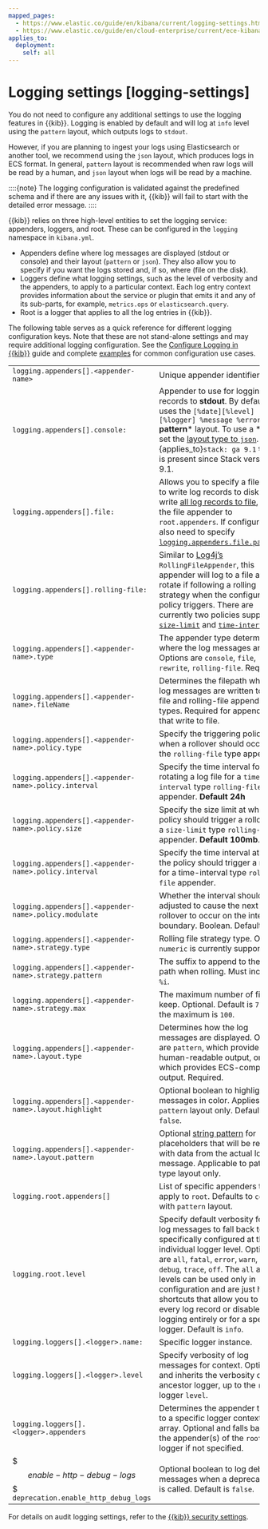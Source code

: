 ```yaml
---
mapped_pages:
  - https://www.elastic.co/guide/en/kibana/current/logging-settings.html
  - https://www.elastic.co/guide/en/cloud-enterprise/current/ece-kibana-logging-settings.html
applies_to:
  deployment:
    self: all
---
```


# Logging settings [logging-settings]

You do not need to configure any additional settings to use the logging features in {{kib}}. Logging is enabled by default and will log at `info` level using the `pattern` layout, which outputs logs to `stdout`.

However, if you are planning to ingest your logs using Elasticsearch or another tool, we recommend using the `json` layout, which produces logs in ECS format. In general, `pattern` layout is recommended when raw logs will be read by a human, and `json` layout when logs will be read by a machine.

::::{note}
The logging configuration is validated against the predefined schema and if there are any issues with it, {{kib}} will fail to start with the detailed error message.
::::


{{kib}} relies on three high-level entities to set the logging service: appenders, loggers, and root. These can be configured in the `logging` namespace in `kibana.yml`.

* Appenders define where log messages are displayed (stdout or console) and their layout (`pattern` or `json`). They also allow you to specify if you want the logs stored and, if so, where (file on the disk).
* Loggers define what logging settings, such as the level of verbosity and the appenders, to apply to a particular context. Each log entry context provides information about the service or plugin that emits it and any of its sub-parts, for example, `metrics.ops` or `elasticsearch.query`.
* Root is a logger that applies to all the log entries in {{kib}}.

The following table serves as a quick reference for different logging configuration keys. Note that these are not stand-alone settings and may require additional logging configuration. See the [Configure Logging in {{kib}}](docs-content://deploy-manage/monitor/logging-configuration/kibana-logging.md) guide and complete [examples](docs-content://deploy-manage/monitor/logging-configuration/kibana-log-settings-examples.md) for common configuration use cases.

|     |     |
| --- | --- |
| `logging.appenders[].<appender-name>` | Unique appender identifier. |
| `logging.appenders[].console:` | Appender to use for logging records to **stdout**. By default, uses the `[%date][%level][%logger] %message %error` **pattern*** layout. To use a ***json**, set the [layout type to `json`](docs-content://deploy-manage/monitor/logging-configuration/kibana-log-settings-examples.md#log-in-json-ecs-example). {applies_to}`stack: ga 9.1` `%error` is present since Stack version 9.1.|
| `logging.appenders[].file:` | Allows you to specify a fileName to write log records to disk. To write [all log records to file](docs-content://deploy-manage/monitor/logging-configuration/kibana-log-settings-examples.md#log-to-file-example), add the file appender to `root.appenders`. If configured, you also need to specify [`logging.appenders.file.pathName`](docs-content://deploy-manage/monitor/logging-configuration/kibana-log-settings-examples.md#log-to-file-example). |
| `logging.appenders[].rolling-file:` | Similar to [Log4j’s](https://logging.apache.org/log4j/2.x/) `RollingFileAppender`, this appender will log to a file and rotate if following a rolling strategy when the configured policy triggers. There are currently two policies supported: [`size-limit`](docs-content://deploy-manage/monitor/logging-configuration/kibana-logging.md#size-limit-triggering-policy) and [`time-interval`](docs-content://deploy-manage/monitor/logging-configuration/kibana-logging.md#time-interval-triggering-policy). |
| `logging.appenders[].<appender-name>.type` | The appender type determines where the log messages are sent. Options are `console`, `file`, `rewrite`, `rolling-file`. Required. |
| `logging.appenders[].<appender-name>.fileName` | Determines the filepath where the log messages are written to for file and rolling-file appender types. Required for appenders that write to file. |
| `logging.appenders[].<appender-name>.policy.type` | Specify the triggering policy for when a rollover should occur for the `rolling-file` type appender. |
| `logging.appenders[].<appender-name>.policy.interval` | Specify the time interval for rotating a log file for a `time-interval` type `rolling-file` appender. **Default 24h** |
| `logging.appenders[].<appender-name>.policy.size` | Specify the size limit at which the policy should trigger a rollover for a `size-limit` type `rolling-file` appender. **Default 100mb**. |
| `logging.appenders[].<appender-name>.policy.interval` | Specify the time interval at which the policy should trigger a rollover for a time-interval type `rolling-file` appender. |
| `logging.appenders[].<appender-name>.policy.modulate` | Whether the interval should be adjusted to cause the next rollover to occur on the interval boundary. Boolean. Default `true`. |
| `logging.appenders[].<appender-name>.strategy.type` | Rolling file strategy type. Only `numeric` is currently supported. |
| `logging.appenders[].<appender-name>.strategy.pattern` | The suffix to append to the file path when rolling. Must include `%i`. |
| `logging.appenders[].<appender-name>.strategy.max` | The maximum number of files to keep. Optional. Default is `7` and the maximum is `100`. |
| `logging.appenders[].<appender-name>.layout.type` | Determines how the log messages are displayed. Options are `pattern`, which provides human-readable output, or `json`, which provides ECS-compliant output. Required. |
| `logging.appenders[].<appender-name>.layout.highlight` | Optional boolean to highlight log messages in color. Applies to `pattern` layout only. Default is `false`. |
| `logging.appenders[].<appender-name>.layout.pattern` | Optional [string pattern](docs-content://deploy-manage/monitor/logging-configuration/kibana-logging.md#pattern-layout) for placeholders that will be replaced with data from the actual log message. Applicable to pattern type layout only. |
| `logging.root.appenders[]` | List of specific appenders to apply to `root`. Defaults to `console` with `pattern` layout. |
| `logging.root.level` | Specify default verbosity for all log messages to fall back to if not specifically configured at the individual logger level. Options are `all`, `fatal`, `error`, `warn`, `info`, `debug`, `trace`, `off`. The `all` and `off` levels can be used only in configuration and are just handy shortcuts that allow you to log every log record or disable logging entirely or for a specific logger. Default is `info`. |
| `logging.loggers[].<logger>.name:` | Specific logger instance. |
| `logging.loggers[].<logger>.level` | Specify verbosity of log messages for <logger> context. Optional and inherits the verbosity of any ancestor logger, up to the `root` logger `level`. |
| `logging.loggers[].<logger>.appenders` | Determines the appender to apply to a specific logger context as an array. Optional and falls back to the appender(s) of the `root` logger if not specified. |
| $$$enable-http-debug-logs$$$ `deprecation.enable_http_debug_logs` | Optional boolean to log debug messages when a deprecated API is called. Default is `false`. |

For details on audit logging settings, refer to the [{{kib}} security settings](./security-settings.md#audit-logging-settings).